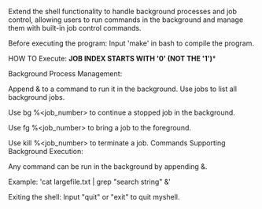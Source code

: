  Extend the shell functionality to handle background processes and job control, allowing users to run commands in the background and manage them with built-in job control commands.

Before executing the program:
Input 'make' in bash to compile the program.


HOW TO Execute:
******JOB INDEX STARTS WITH '0' (NOT THE '1')*******

Background Process Management:

Append & to a command to run it in the background.
Use jobs to list all background jobs.

Use bg %<job_number> to continue a stopped job in the background.

Use fg %<job_number> to bring a job to the foreground.

Use kill %<job_number> to terminate a job.
Commands Supporting Background Execution:

Any command can be run in the background by appending &.

Example: 
'cat largefile.txt | grep "search string" &'

Exiting the shell:
Input "quit" or "exit" to quit myshell.